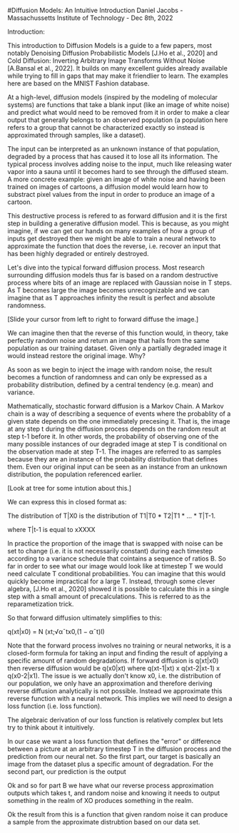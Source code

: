 #Diffusion Models: An Intuitive Introduction
Daniel Jacobs - Massachussetts Institute of Technology - Dec 8th, 2022

Introduction:

This introduction to Diffusion Models is a guide to a few papers, most notably Denoising Diffusion Probabilistic Models [J.Ho et al., 2020] and Cold Diffusion: Inverting Arbitrary Image Transforms Without Noise [A.Bansal et al., 2022]. It builds on many excellent guides already available while trying to fill in gaps that may make it friendlier to learn. The examples here are based on the MNIST Fashion database.

At a high-level, diffusion models (inspired by the modeling of molecular systems) are functions that take a blank input (like an image of white noise) and predict what would need to be removed from it in order to make a clear output that generally belongs to an observed population (a population here refers to a group that cannot be characterized exactly so instead is approximated through samples, like a dataset).

The input can be interpreted as an unknown instance of that population, degraded by a process that has caused it to lose all its information. The typical process involves adding noise to the input, much like releasing water vapor into a sauna until it becomes hard to see through the diffused steam. A more concrete example: given an image of white noise and having been trained on images of cartoons, a diffusion model would learn how to substract pixel values from the input in order to produce an image of a cartoon.

This destructive process is refered to as forward diffusion and it is the first step in building a generative diffusion model. This is because, as you might imagine, if we can get our hands on many examples of how a group of inputs get destroyed then we might be able to train a neural network to approximate the function that does the reverse, i.e. recover an input that has been highly degraded or entirely destroyed.

Let's dive into the typical forward diffusion process. Most research surrounding diffusion models thus far is based on a random destructive process where bits of an image are replaced with Gaussian noise in T steps. As T becomes large the image becomes unrecognizable and we can imagine that as T approaches infinity the result is perfect and absolute randomness.

[Slide your cursor from left to right to forward diffuse the image.]

We can imagine then that the reverse of this function would, in theory, take perfectly random noise and return an image that hails from the same population as our training dataset. Given only a partially degraded image it would instead restore the original image. Why?

As soon as we begin to inject the image with random noise, the result becomes a function of randomness and can only be expressed as a probability distribution, defined by a central tendency (e.g. mean) and variance. 

Mathematically, stochastic forward diffusion is a Markov Chain. A Markov chain is a way of describing a sequence of events where the probablity of a given state depends on the one immediately precesing it. That is, the image at any step t during the diffusion process depends on the random result at step t-1 before it. In other words, the probability of observing one of the many possible instances of our degraded image at step T is conditional on the observation made at step T-1. The images are referred to as samples because they are an instance of the probability distribution that defines them. Even our original input can be seen as an instance from an unknown distribution, the population referenced earlier.

[Look at tree for some intution about this.]

We can express this in closed format as:

The distribution of T|X0 is the distribution of T1|T0 * T2|T1 * ... * T|T-1.

where T|t-1 is equal to xXXXX

In practice the proportion of the image that is swapped with noise can be set to change (i.e. it is not necessarily constant) during each timestep according to a variance schedule that cointains a sequence of ratios B. So far in order to see what our image would look like at timestep T we would need calculate T conditional probabilities. You can imagine that this would quickly become impractical for a large T. Instead, through some clever algebra, [J.Ho et al., 2020] showed it is possible to calculate this in a single step with a small amount of precalculations. This is referred to as the reparametization trick. 

So that forward diffusion ultimately simplifies to this:

q(xt|x0) = N (xt;√α¯tx0,(1 − α¯t)I)

Note that the forward process involves no training or neural networks, it is a closed-form formula for taking an input and finding the result of applying a specific amount of random degradations. If forward diffusion is q(xt|x0) then reverse diffusion would be q(x0|xt) where q(xt-1|xt) x q(xt-2|xt-1) x q(x0-2|x1). The issue is we actually don't know x0, i.e. the distribution of our population, we only have an approximation and therefore deriving reverse diffusion analytically is not possible. Instead we approximate this reverse function with a neural network. This implies we will need to design a loss function (i.e. loss function).

The algebraic derivation of our loss function is relatively complex but lets try to think about it intuitively.

In our case we want a loss function that defines the "error" or difference between a picture at an arbitrary timestep T in the diffusion process and the prediction from our neural net. So the first part, our target is basically an image from the dataset plus a specific amount of degradation. For the second part, our prediction is the output

Ok and so for part B we have what our reverse process approximation outputs which takes t, and random noise and knowing it needs to output something in the realm of XO produces something in the realm.

Ok the result from this is a function that given random noise it can produce a sample from the approximate distrubtion based on our data set.







